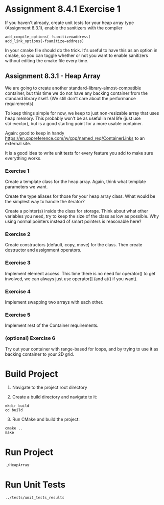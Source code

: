# Assignment 8.4.1 Exercise 1

If you haven't already, create unit tests for your heap array type (Assignment 8.3.1), enable the sanitizers with the compiler

```shell
add_compile_options(-fsanitize=address)
add_link_options(-fsanitize=address)
```

In your cmake file should do the trick.  It's useful to have this as an option in cmake, so you can toggle whether or not you want to enable sanitizers without editing the cmake file every time.

## Assignment 8.3.1 - Heap Array

We are going to create another standard-library-almost-compatible container, but this time we do not have any backing container from the standard library itself.  (We still don't care about the performance requirements)

To keep things simple for now, we keep to just non-resizable array that uses heap memory.  This probably won't be as useful in real life (just use std::vector), but is a good starting point for a more usable container. 

Again:  good to keep in handy https://en.cppreference.com/w/cpp/named_req/ContainerLinks to an external site.

It is a good idea to write unit tests for every feature you add to make sure everything works.

### Exercise 1

Create a template class for the heap array.  Again, think what template parameters we want.

Create the type aliases for those for your heap array class.  What would be the simplest way to handle the iterator?

Create a pointer(s) inside the class for storage.  Think about what other variables you need, try to keep the size of the class as low as possible.  Why using normal pointers instead of smart pointers is reasonable here?

### Exercise 2

Create constructors (default, copy, move) for the class.  Then create destructor and assignment operators.

### Exercise 3

Implement element access.  This time there is no need for operator() to get involved, we can always just use
operator[] (and at() if you want).

### Exercise 4

Implement swapping two arrays with each other.

### Exercise 5

Implement rest of the Container requirements.

### (optional) Exercise 6

Try out your container with range-based for loops, and by trying to use it as backing container to your 2D grid.

# Build Project

1. Navigate to the project root directory

2. Create a build directory and navigate to it:

```shell
mkdir build
cd build
```

3. Run CMake and build the project:

```shell
cmake ..
make
```

# Run Project

```shell 
./HeapArray
```

# Run Unit Tests

```shell 
../tests/unit_tests_results
``` 

